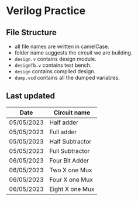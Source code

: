 # Verilog Practice

## File Structure

- all file names are written in camelCase.
- folder name suggests the circuit we are building.
- `design.v` contains design module.
- `designTb.v` contains test bench.
- `design` contains compiled design.
- `dump.vcd` contains all the dumped variables.

## Last updated

| Date       | Circuit name    |
| ---------- | --------------- |
| 05/05/2023 | Half adder      |
| 05/05/2023 | Full adder      |
| 05/05/2023 | Half Subtractor |
| 05/05/2023 | Full Subtractor |
| 06/05/2023 | Four Bit Adder  |
| 06/05/2023 | Two X one Mux   |
| 06/05/2023 | Four X one Mux  |
| 06/05/2023 | Eight X one Mux |
